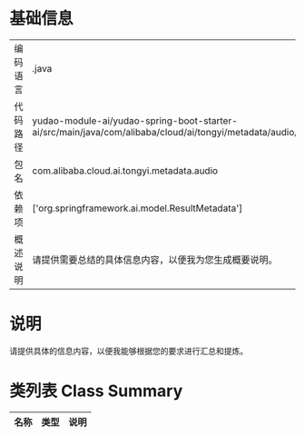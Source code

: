# 基础信息

|      |      |
|------|------|
| 编码语言 | .java |
| 代码路径 | yudao-module-ai/yudao-spring-boot-starter-ai/src/main/java/com/alibaba/cloud/ai/tongyi/metadata/audio/TongYiAudioTranscriptionMetadata.java |
| 包名 | com.alibaba.cloud.ai.tongyi.metadata.audio |
| 依赖项 | ['org.springframework.ai.model.ResultMetadata'] |
| 概述说明 | 请提供需要总结的具体信息内容，以便我为您生成概要说明。 |

# 说明

请提供具体的信息内容，以便我能够根据您的要求进行汇总和提炼。

# 类列表 Class Summary

| 名称   | 类型  | 说明 |
|-------|------|-------------|




